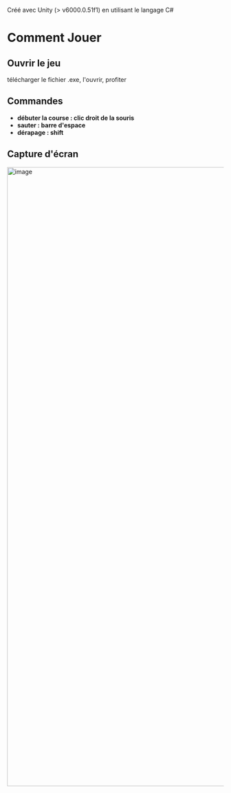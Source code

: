 

Créé avec Unity (> v6000.0.51f1) en utilisant le langage C#

# Comment Jouer

## Ouvrir le jeu

télécharger le fichier .exe, l'ouvrir, profiter

## Commandes 

- **débuter la course : clic droit de la souris**
- **sauter : barre d'espace**
- **dérapage : shift**

## Capture d'écran

<img width="2559" height="1439" alt="image" src="https://github.com/user-attachments/assets/235ee068-0db6-4f78-abb1-100ace207572" />
